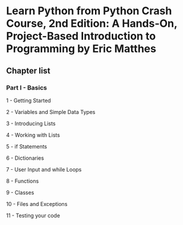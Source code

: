 # Learn Python from Python Crash Course, 2nd Edition: A Hands-On, Project-Based Introduction to Programming by Eric Matthes

## Chapter list

### Part I - Basics

1 - Getting Started

2 - Variables and Simple Data Types

3 - Introducing Lists

4 - Working with Lists

5 - if Statements

6 - Dictionaries

7 - User Input and while Loops

8 - Functions

9 - Classes

10 - Files and Exceptions

11 - Testing your code